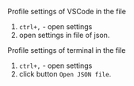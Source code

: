 Profile settings of VSCode in the file
1. `ctrl+,` - open settings
2. open settings in file  of json.

Profile settings of terminal in the file
1. `ctrl+,` - open settings
2. click button  `Open JSON file`.
